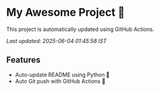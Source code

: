 # My Awesome Project 🚀

This project is automatically updated using GitHub Actions.

_Last updated: 2025-06-04 01:45:58 IST_

## Features
- Auto-update README using Python 🐍
- Auto Git push with GitHub Actions 🤖
